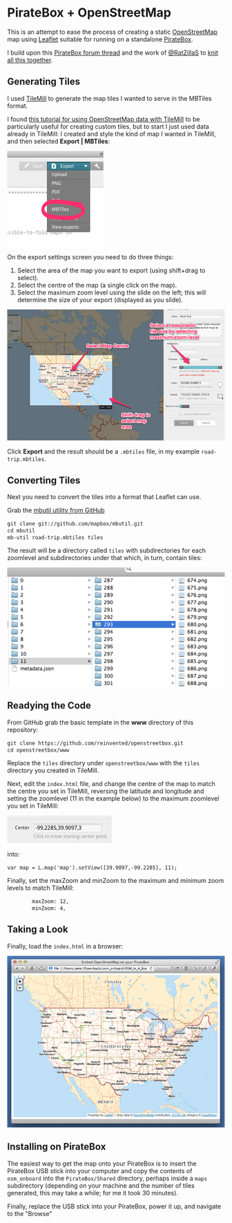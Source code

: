 PirateBox + OpenStreetMap
=========================

This is an attempt to ease the process of creating a static [OpenStreetMap](http://www.openstreetmap.org/) map using [Leaflet](http://leafletjs.com/) suitable for running on a standalone [PirateBox](http://wiki.daviddarts.com/PirateBox_DIY).

I build upon this [PirateBox forum thread](http://forum.daviddarts.com/read.php?2,6988) and the work of [@RatZillaS](http://twitter.com/RatZillaS) to [knit all this together](http://ratzillas.com/osm/osm_onboard.zip).

Generating Tiles
----------------

I used [TileMill](http://www.mapbox.com/tilemill/) to generate the map tiles I wanted to serve in the MBTiles format.

I found [this tutorial for using OpenStreetMap data with TileMill](http://www.mapbox.com/tilemill/docs/guides/osm-bright-mac-quickstart/) to be particularly useful for creating custom tiles, but to start I just used data already in TileMill: I created and style the kind of map I wanted in TileMill, and then selected **Export | MBTiles**:

![image](screenshots/tilemill-export.png)

On the export settings screen you need to do three things:

1. Select the area of the map you want to export (using shift+drag to select).
2. Select the centre of the map (a single click on the map).
3. Select the maximum zoom level using the slide on the left; this will determine the size of your export (displayed as you slide).

![image](screenshots/tilemill-export-settings.png)

Click **Export** and the result should be a ``.mbtiles`` file, in my example ``road-trip.mbtiles``.

Converting Tiles
----------------

Next you need to convert the tiles into a format that Leaflet can use.

Grab the [mbutil utility from GitHub](https://github.com/mapbox/mbutil)

	git clone git://github.com/mapbox/mbutil.git
	cd mbutil
	mb-util road-trip.mbtiles tiles

The result will be a directory called ``tiles`` with subdirectories for each zoomlevel and subdirectories under that which, in turn, contain tiles:

![image](screenshots/mbutil-tiles.png)

Readying the Code
-----------------

From GitHub grab the basic template in the **www** directory of this repository:

	git clone https://github.com/reinvented/openstreetbox.git
	cd openstreetbox/www
	
Replace the ``tiles`` directory under ``openstreetbox/www`` with the ``tiles`` directory you created in TileMill.

Next, edit the ``index.html`` file, and change the centre of the map to match the centre you set in TileMill, reversing the latitude and longitude and setting the zoomlevel (11 in the example below) to the maximum zoomlevel you set in TileMill:

![image](screenshots/tilemill-mapcentre.png)

into:

	var map = L.map('map').setView([39.9097,-99.2285], 11);
	
Finally, set the maxZoom and minZoom to the maximum and minimum zoom levels to match TileMill:
	
			maxZoom: 12,
			minZoom: 4,
	
Taking a Look
-------------

Finally, load the ``index.html`` in a browser:

![image](screenshots/osm-working.png)

Installing on PirateBox
-----------------------

The easiest way to get the map onto your PirateBox is to insert the PirateBox USB stick into your computer and copy the contents of ``osm_onboard`` into the ``PirateBox/Shared`` directory, perhaps inside a ``maps`` subdirectory (depending on your machine and the number of tiles generated, this may take a while; for me it took 30 minutes).

Finally, replace the USB stick into your PirateBox, power it up, and navigate to the "Browse" 